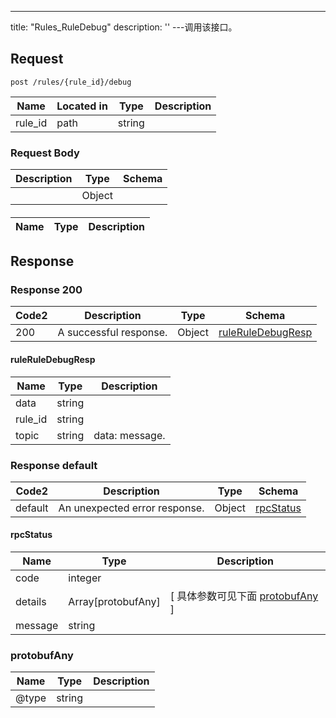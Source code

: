 ---
title: "Rules_RuleDebug"
description: ''
---调用该接口。



## Request


```
post /rules/{rule_id}/debug
```

| Name | Located in | Type | Description | 
| ---- | ---------- | ----------- | ----------- | 
| rule_id | path | string |  |  

### Request Body 
| Description | Type | Schema |
| ----------- | ------ | ------ |
|  | Object | [](#) |

#### 

| Name | Type | Description | 
| ---- | ---- | ----------- |  



## Response

### Response  200 
| Code2 | Description | Type | Schema |
| ---- | ----------- | ------ | ------ |
| 200 | A successful response. | Object | [ruleRuleDebugResp](#ruleRuleDebugResp) |

#### ruleRuleDebugResp

| Name | Type | Description | 
| ---- | ---- | ----------- |     
| data | string |  |      
| rule_id | string |  |      
| topic | string | data: message. |   



### Response  default 
| Code2 | Description | Type | Schema |
| ---- | ----------- | ------ | ------ |
| default | An unexpected error response. | Object | [rpcStatus](#rpcStatus) |

#### rpcStatus

| Name | Type | Description | 
| ---- | ---- | ----------- |     
| code | integer |  |          
| details | Array[protobufAny] |  [ 具体参数可见下面 [protobufAny](#protobufAny) ] |       
| message | string |  |   

### protobufAny
| Name | Type | Description | 
| ---- | ---- | ----------- |     
| @type | string |  |   



